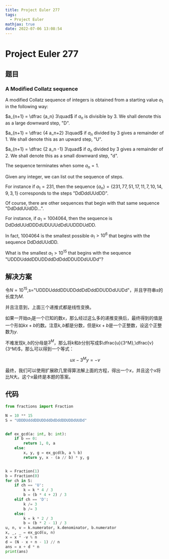 ```yaml
---
title: Project Euler 277
tags:
  - Project Euler
mathjax: true
date: 2022-07-06 13:08:54
---
```


<escape><!-- more --></escape>

# Project Euler 277

## 题目

### A Modified Collatz sequence

A modified Collatz sequence of integers is obtained from a starting value $a_1$ in the following way:

$a_{n+1} = \dfrac {a_n} 3\quad$ if $a_n$ is divisible by $3$. We shall denote this as a large downward step, "D".

$a_{n+1} = \dfrac {4 a_n+2} 3\quad$ if $a_n$ divided by $3$ gives a remainder of $1$. We shall denote this as an upward step, "U".

$a_{n+1} = \dfrac {2 a_n -1} 3\quad$ if $a_n$ divided by $3$ gives a remainder of $2$. We shall denote this as a small downward step, "d".

The sequence terminates when some $a_n = 1$.

Given any integer, we can list out the sequence of steps.

For instance if $a_1=231$, then the sequence $\{a_n\}=\{231,77,51,17,11,7,10,14,9,3,1\}$ corresponds to the steps "DdDddUUdDD".

Of course, there are other sequences that begin with that same sequence "DdDddUUdDD...".

For instance, if $a_1=1004064$, then the sequence is DdDddUUdDDDdUDUUUdDdUUDDDUdDD.

In fact, $1004064$ is the smallest possible $a_1 > 10^6$ that begins with the sequence DdDddUUdDD.

What is the smallest $a_1 > 10^{15}$ that begins with the sequence "UDDDUdddDDUDDddDdDddDDUDDdUUDd"?

## 解决方案

令$N=10^{15}$,s="UDDDUdddDDUDDddDdDddDDUDDdUUDd"，并且字符串$s$的长度为$M$.

并且注意到，上面三个递推式都是线性变换。

如果一开始$a_1$是一个已知的数$x$，那么经过这么多的递推变换后，最终得到的值是一个形如$kx+b$的数。注意$k,b$都是分数，但是$kx+b$是一个正整数，设这个正整数为$y$.

不难发现$k,b$的分母是$3^M$，那么将$k$和$b$分别写成$\dfrac{u}{3^M},\dfrac{v}{3^M}$，那么可以得到一个等式：

$$ux-3^My=-v$$

最终，我们可以使用扩展欧几里得算法解上面的方程，得出一个$x$，并且这个$x$将比$N$大。这个$x$最终是本题的答案。

## 代码

```py
from fractions import Fraction

N = 10 ** 15
S = "UDDDUdddDDUDDddDdDddDDUDDdUUDd"


def ex_gcd(a: int, b: int):
    if b == 0:
        return 1, 0, a
    else:
        x, y, g = ex_gcd(b, a % b)
        return y, x - (a // b) * y, g


k = Fraction(1)
b = Fraction(0)
for ch in S:
    if ch == 'U':
        k = k * 4 / 3
        b = (b * 4 + 2) / 3
    elif ch == 'D':
        k /= 3
        b /= 3
    else:
        k = k * 2 / 3
        b = (b * 2 - 1) / 3
u, n, v = k.numerator, k.denominator, b.numerator
x, _, _ = ex_gcd(u, n)
x = x * -v % n
d = (N - x + n - 1) // n
ans = x + d * n
print(ans)

```
